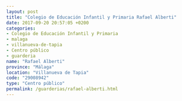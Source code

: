 ```yaml
---
layout: post
title: "Colegio de Educación Infantil y Primaria Rafael Alberti"
date: 2017-09-20 20:57:05 +0200
categories:
- Colegio de Educación Infantil y Primaria
- malaga
- villanueva-de-tapia
- Centro público
- guarderia
name: "Rafael Alberti"
province: "Málaga"
location: "Villanueva de Tapia"
code: "29008942"
type: "Centro público"
permalink: /guarderias/rafael-alberti.html
---
```

